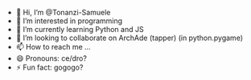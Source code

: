 - 👋 Hi, I’m @Tonanzi-Samuele
- 👀 I’m interested in programming
- 🌱 I’m currently learning Python and JS
- 💞️ I’m looking to collaborate on ArchAde (tapper) (in python.pygame)
- 📫 How to reach me ...
- 😄 Pronouns: ce/dro?
- ⚡ Fun fact: gogogo?
